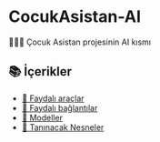 # CocukAsistan-AI
🤖👩‍🚀 Çocuk Asistan projesinin AI kısmı 

## 📚 İçerikler
- [🎒 Faydalı araçlar](./Dokumanlar/araclar.md)
- [🔗 Faydalı bağlantılar](./Dokumanlar/baglantilar.md)
- [💫 Modeller](./Dokumanlar/modeller.md)
- [🔎 Tanınacak Nesneler](./nesneler.md)